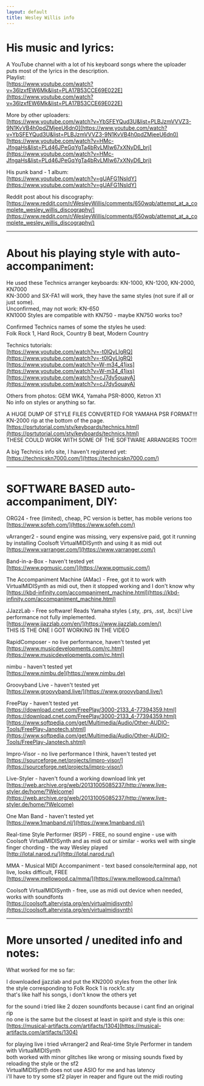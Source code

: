 ```yaml
---
layout: default
title: Wesley Willis info
---
```


# His music and lyrics:

A YouTube channel with a lot of his keyboard songs where the uploader puts most of the lyrics in the description.  
Playlist:  
[https://www.youtube.com/watch?v=36lzxfEW6Mk&list=PLA17B53CCE69E022E](https://www.youtube.com/watch?v=36lzxfEW6Mk&list=PLA17B53CCE69E022E)

More by other uploaders:  
[https://www.youtube.com/watch?v=YbSFEYQud3U&list=PLBJzmVVVZ3-9N1KvVB4h0pdZMjeeU6dn0](https://www.youtube.com/watch?v=YbSFEYQud3U&list=PLBJzmVVVZ3-9N1KvVB4h0pdZMjeeU6dn0)  
[https://www.youtube.com/watch?v=HMc-JfngaHs&list=PLd46JPeGqYgTa4bRvLMIw67xXNyD6_brj](https://www.youtube.com/watch?v=HMc-JfngaHs&list=PLd46JPeGqYgTa4bRvLMIw67xXNyD6_brj)

His punk band - 1 album:  
[https://www.youtube.com/watch?v=gUAFG1NsIdY](https://www.youtube.com/watch?v=gUAFG1NsIdY)

Reddit post about his discography:  
[https://www.reddit.com/r/WesleyWillis/comments/650wqb/attempt_at_a_complete_wesley_willis_discography/](https://www.reddit.com/r/WesleyWillis/comments/650wqb/attempt_at_a_complete_wesley_willis_discography/)

***

# About his playing style with auto-accompaniment:

He used these Technics arranger keyboards: KN-1000, KN-1200, KN-2000, KN7000   
KN-3000 and SX-FA1 will work, they have the same styles (not sure if all or just some).  
Unconfirmed, may not work: KN-650  
KN1000 Styles are compatible with KN750 - maybe KN750 works too?

Confirmed Technics names of some the styles he used:  
Folk Rock 1, Hard Rock, Country B beat, Modern Country

Technics tutorials:  
[https://www.youtube.com/watch?v=-t0lQyLIgRQ](https://www.youtube.com/watch?v=-t0lQyLIgRQ)  
[https://www.youtube.com/watch?v=W-m34_41jxs](https://www.youtube.com/watch?v=W-m34_41jxs)  
[https://www.youtube.com/watch?v=cJ7dy5ouayA](https://www.youtube.com/watch?v=cJ7dy5ouayA)

Others from photos: GEM WK4, Yamaha PSR-8000, Ketron X1  
No info on styles or anything so far.

A HUGE DUMP OF STYLE FILES CONVERTED FOR YAMAHA PSR FORMAT!!!  
KN-2000 rip at the bottom of the page.  
[https://psrtutorial.com/sty/keyboards/technics.html](https://psrtutorial.com/sty/keyboards/technics.html)  
THESE COULD WORK WITH SOME OF THE SOFTWARE ARRANGERS TOO!!!

A big Technics info site, I haven't registered yet:  
[https://technicskn7000.com/](https://technicskn7000.com/)

***

# SOFTWARE BASED auto-accompaniment, DIY:

ORG24 - free (limited), cheap, PC version is better, has mobile verions too  
[https://www.sofeh.com/](https://www.sofeh.com/)

vArranger2 - sound engine was missing, very expensive paid, got it running by installing Coolsoft VirtualMIDISynth and using it as midi out  
[https://www.varranger.com/](https://www.varranger.com/)

Band-in-a-Box - haven't tested yet  
[https://www.pgmusic.com/](https://www.pgmusic.com/)

The Accompaniment Machine (AMac) - Free, got it to work with VirtualMIDISynth as midi out, then it stopped working and I don't know why  
[https://kbd-infinity.com/accompaniment_machine.html](https://kbd-infinity.com/accompaniment_machine.html)

JJazzLab - Free software! Reads Yamaha styles (.sty, .prs, .sst, .bcs)! Live performance not fully implemented.  
[https://www.jjazzlab.com/en/](https://www.jjazzlab.com/en/)  
THIS IS THE ONE I GOT WORKING IN THE VIDEO

RapidComposer - no live performance, haven't tested yet  
[https://www.musicdevelopments.com/rc.html](https://www.musicdevelopments.com/rc.html)

nimbu - haven't tested yet  
[https://www.nimbu.de](https://www.nimbu.de)

Groovyband Live - haven't tested yet  
[https://www.groovyband.live/](https://www.groovyband.live/)

FreePlay - haven't tested yet  
[https://download.cnet.com/FreePlay/3000-2133_4-77394359.html](https://download.cnet.com/FreePlay/3000-2133_4-77394359.html)  
[https://www.softpedia.com/get/Multimedia/Audio/Other-AUDIO-Tools/FreePlay-Janotech.shtml](https://www.softpedia.com/get/Multimedia/Audio/Other-AUDIO-Tools/FreePlay-Janotech.shtml)

Impro-Visor - no live performance I think, haven't tested yet  
[https://sourceforge.net/projects/impro-visor/](https://sourceforge.net/projects/impro-visor/)

Live-Styler - haven't found a working download link yet  
[https://web.archive.org/web/20131005085237/http://www.live-styler.de/home/?Welcome](https://web.archive.org/web/20131005085237/http://www.live-styler.de/home/?Welcome)

One Man Band - haven't tested yet  
[https://www.1manband.nl/](https://www.1manband.nl/)

Real-time Style Performer (RSP) - FREE, no sound engine - use with Coolsoft VirtualMIDISynth and as midi out or similar - works well with single finger chording - the way Wesley played  
[http://lotal.narod.ru/](http://lotal.narod.ru/)

MMA - Musical MIDI Accompaniment - text based console/terminal app, not live, looks difficult, FREE  
[https://www.mellowood.ca/mma/](https://www.mellowood.ca/mma/)

Coolsoft VirtualMIDISynth - free, use as midi out device when needed, works with soundfonts  
[https://coolsoft.altervista.org/en/virtualmidisynth](https://coolsoft.altervista.org/en/virtualmidisynth)

***

# More unsorted / unedited info and notes:

What worked for me so far:  

I downloaded jjazzlab and put the KN2000 styles from the other link  
the style corresponding to Folk Rock 1 is rock1c.sty  
that's like half his songs, i don't know the others yet  

for the sound i tried like 2 dozen soundfonts because i cant find an original rip  
no one is the same but the closest at least in spirit and style is this one:  
[https://musical-artifacts.com/artifacts/1304](https://musical-artifacts.com/artifacts/1304)

for playing live i tried vArranger2 and Real-time Style Performer in tandem with VirtualMIDISynth  
both worked with minor glitches like wrong or missing sounds fixed by reloading the style or the sf2  
VirtualMIDISynth does not use ASIO for me and has latency  
i'll have to try some sf2 player in reaper and figure out the midi routing  
